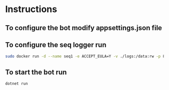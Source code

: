 # Instructions

## To configure the bot modify appsettings.json file

## To configure the seq logger run

```bash
sudo docker run -d --name seq1 -e ACCEPT_EULA=Y -v ./logs:/data:rw -p 8081:80 --restart unless-stopped datalust/seq:5.1
```

## To start the bot run

```bash
dotnet run
```
